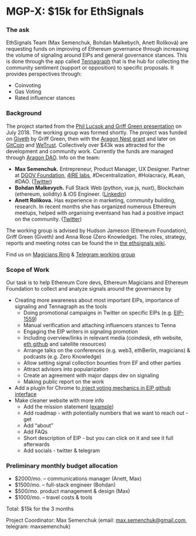 # MGP-X: $15k for EthSignals

### The ask

EthSignals Team \(Max Semenchuk, Bohdan Malkebych, Anett Rolíková\) are requesting funds on improving of Ethereum governance through increasing the volume of signaling around EIPs and general governance stances. This is done through the app called [Tennagraph](https://tennagraph.com/) that is the hub for collecting the community sentiment \(support or opposition\) to specific proposals. It provides perspectives through:

* Coinvoting
* Gas Voting
* Rated influencer stances

### Background

The project started from the [Phil Lucsok and Griff Green presentation](https://drive.google.com/file/d/1bQiSw8UveVT_R2f3Yhla61ad6FRefptf/view) on July 2018. The working group was formed shortly. The project was funded on [Giveth](https://beta.giveth.io/campaigns/5b51bdbdf8ba4732631989f5) by Griff Green, then with the [Aragon Nest grant](https://github.com/aragon/nest/pull/66) and later on [GitCoin](https://gitcoin.co/grants/85/tennagraph-minimum-bias-ethereum-signal-aggregat-2) and [WeTrust](https://cryptounlocked.wetrust.io/tennagraph). Collectively over $43k was attracted for the development and community work. Currently the funds are managed through [Aragon DAO](https://mainnet.aragon.org/#/tenna.aragonid.eth/0x77886861218199f5d98c86f4e707a071cbb82ea5). Info on the team:

* **Max Semenchuk.** Entrepreneur, Product Manager, UX Designer. Partner at [DGOV Foundation](https://dgov.foundation/), [4IRE labs](https://4irelabs.com/),  \#Decentralization, \#Holacracy, \#Lean, \#DAO. \([Twitter](https://twitter.com/maxsemenchuk)\)
* **Bohdan Malkevych.** Full Stack Web \(python, vue.js, nuxt\), Blockchain \(ethereum, solidity\) & iOS Engineer. \([Linkedin](https://www.linkedin.com/in/bohdan-malkevych-19357bb1/)\)
* **Anett Rolikova.** Has experience in marketing, community building, research. In recent months she has organized numerous Ethereum meetups, helped with organising eventsand has had a positive impact on the community.  \([Twitter](https://twitter.com/AnettRolikova)\)

The working group is advised by Hudson Jameson \(Ethereum Foundation\), Griff Green \(Giveth\) and Anna Rose \(Zero Knowledge\). The roles, strategy, reports and meeting notes can be found the in [the ethsignals wiki](https://ethsignals.gitbook.io/wiki/).

Find us on [Magicians Ring](https://ethereum-magicians.org/c/working-groups/signaling-ring) & [Telegram working group](https://t.me/tennagraph)

### Scope of Work

Our task is to help Ethereum Core devs, Ethereum Magicians and Ethereum Foundation to collect and analyze signals around the governance by

* Creating more awareness about most important EIPs, importance of signaling and Tennagraph as the tools
  * Doing promotional campaigns in Twitter on specific EIPs \(e.g. [EIP-1559](https://ethereum-magicians.org/t/eip-1559-fee-market-change-for-eth-1-0-chain/2783/8)\)
  * Manual verification and attaching influencers stances to Tenna
  * Engaging the EIP writers in signaling promotion
  * Including overview/links in relevant media \(coindesk, eth website, [eth github](https://github.com/ethereum/wiki/wiki/Governance-compendium) and satellite resources\)
  * Arrange talks on the conferences \(e.g. web3, ethBerlin, magicians\) & podcasts \(e.g. Zero Knowledge\)
  * Allow setting signal collection bounties from EF and other parties
  * Attract advisors into popularization
  * Create an agreement with major dapps dev on signaling
  * Making public report on the work
* Add a plugin for Chrome to[ inject voting mechanics in EIP github interface](https://www.figma.com/file/X4cetH8WVlTP3w0XmbgsEwFN/Tennagraph?node-id=896%3A1239)
* Make cleaner website with more info 
  * Add the mission statement \([example](https://coin.dance/)\)
  * Add roadmap - with potentially numbers that we want to reach out - get
  * Add “about” 
  * Add FAQs
  * Short description of EIP - but you can click on it and see it full afterwards 
  * Add socials - twitter & telegram

### Preliminary monthly budget allocation

* $2000/mo. – communications manager \(Anett, Max\)
* $1500/mo. – full-stack engineer \(Bohdan\)
* $500/mo. product management & design \(Max\)
* $1000/mo. – travel costs & tools

Total: $15k for the 3 months

Project Coordinator: Max Semenchuk \(email: max.semenchuk@gmail.com, telegram: maxsemenchuk\)

